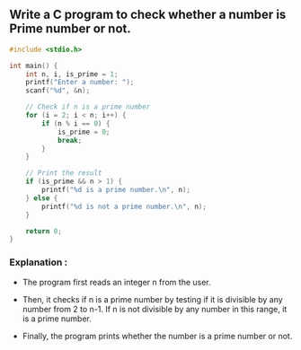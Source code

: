 ## Write a C program to check whether a number is Prime number or not.
```c
#include <stdio.h>

int main() {
    int n, i, is_prime = 1;
    printf("Enter a number: ");
    scanf("%d", &n);

    // Check if n is a prime number
    for (i = 2; i < n; i++) {
        if (n % i == 0) {
            is_prime = 0;
            break;
        }
    }

    // Print the result
    if (is_prime && n > 1) {
        printf("%d is a prime number.\n", n);
    } else {
        printf("%d is not a prime number.\n", n);
    }

    return 0;
}

```
### Explanation :
- The program first reads an integer n from the user.

- Then, it checks if n is a prime number by testing if it is divisible by any number from 2 to n-1. If n is not divisible by any number in this range, it is a prime number.

- Finally, the program prints whether the number is a prime number or not.




